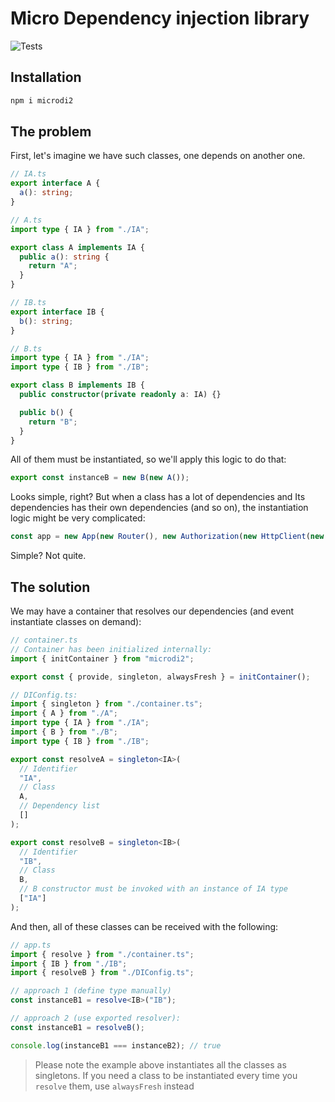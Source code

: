 # Micro Dependency injection library

![Tests](https://github.com/pokatomnik/microdi2/actions/workflows/node.js.yml/badge.svg)

## Installation

```sh
npm i microdi2
```

## The problem

First, let's imagine we have such classes, one depends on another one.

```typescript
// IA.ts
export interface A {
  a(): string;
}

// A.ts
import type { IA } from "./IA";

export class A implements IA {
  public a(): string {
    return "A";
  }
}

// IB.ts
export interface IB {
  b(): string;
}

// B.ts
import type { IA } from "./IA";
import type { IB } from "./IB";

export class B implements IB {
  public constructor(private readonly a: IA) {}

  public b() {
    return "B";
  }
}
```

All of them must be instantiated, so we'll apply this logic to do that:

```typescript
export const instanceB = new B(new A());
```

Looks simple, right? But when a class has a lot of dependencies and Its dependencies has their own dependencies (and so on), the instantiation logic might be very complicated:

```typescript
const app = new App(new Router(), new Authorization(new HttpClient(new UserService)), new Whatever(), ...);
```

Simple? Not quite.

## The solution

We may have a container that resolves our dependencies (and event instantiate classes on demand):

```typescript
// container.ts
// Container has been initialized internally:
import { initContainer } from "microdi2";

export const { provide, singleton, alwaysFresh } = initContainer();
```

```typescript
// DIConfig.ts:
import { singleton } from "./container.ts";
import { A } from "./A";
import type { IA } from "./IA";
import { B } from "./B";
import type { IB } from "./IB";

export const resolveA = singleton<IA>(
  // Identifier
  "IA",
  // Class
  A,
  // Dependency list
  []
);

export const resolveB = singleton<IB>(
  // Identifier
  "IB",
  // Class
  B,
  // B constructor must be invoked with an instance of IA type
  ["IA"]
);
```

And then, all of these classes can be received with the following:

```typescript
// app.ts
import { resolve } from "./container.ts";
import { IB } from "./IB";
import { resolveB } from "./DIConfig.ts";

// approach 1 (define type manually)
const instanceB1 = resolve<IB>("IB");

// approach 2 (use exported resolver):
const instanceB1 = resolveB();

console.log(instanceB1 === instanceB2); // true
```

> Please note the example above instantiates all the classes as singletons. If you need a class to be instantiated every time you `resolve` them, use `alwaysFresh` instead
